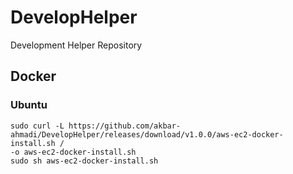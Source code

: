 # DevelopHelper
Development Helper Repository

## Docker
### Ubuntu
```
sudo curl -L https://github.com/akbar-ahmadi/DevelopHelper/releases/download/v1.0.0/aws-ec2-docker-install.sh /
-o aws-ec2-docker-install.sh
sudo sh aws-ec2-docker-install.sh
```
